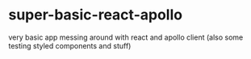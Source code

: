 # super-basic-react-apollo
very basic app messing around with react and apollo client (also some testing styled components and stuff)
